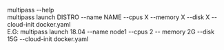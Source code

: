 multipass --help  
multipass launch DISTRO --name NAME --cpus X --memory X --disk X --cloud-init docker.yaml  
E.G: multipass launch 18.04 --name node1 --cpus 2 -- memory 2G --disk 15G --cloud-init docker.yaml
